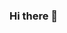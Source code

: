 ### Hi there 👋

<!--
**riyasachdeva04/riyasachdeva04** is a ✨ _special_ ✨ repository because its `README.md` (this file) appears on your GitHub profile.

Here are some ideas to get you started:

- 🌱 I’m currently learning Deep Learning.
- 👯 I’m looking to collaborate on Machine Learning.
- 🤔 I’m looking for help with Data Structures & Algorithms.

- 📫 How to reach me: ...
  - :movie_camera: [Instagram](https://www.instagram.com/riii2048)
  - :pencil2: [Twitter](https://twitter.com/riiiwtff)
  - :office: [LinkedIn](https://www.linkedin.com/in/riyasachdeva04)

